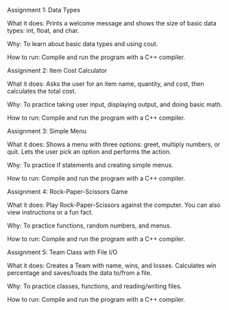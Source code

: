 Assignment 1: Data Types

What it does:
Prints a welcome message and shows the size of basic data types: int, float, and char.

Why:
To learn about basic data types and using cout.

How to run:
Compile and run the program with a C++ compiler.

Assignment 2: Item Cost Calculator

What it does:
Asks the user for an item name, quantity, and cost, then calculates the total cost.

Why:
To practice taking user input, displaying output, and doing basic math.

How to run:
Compile and run the program with a C++ compiler.

Assignment 3: Simple Menu

What it does:
Shows a menu with three options: greet, multiply numbers, or quit. Lets the user pick an option and performs the action.

Why:
To practice if statements and creating simple menus.

How to run:
Compile and run the program with a C++ compiler.

Assignment 4: Rock-Paper-Scissors Game

What it does:
Play Rock-Paper-Scissors against the computer. You can also view instructions or a fun fact.

Why:
To practice functions, random numbers, and menus.

How to run:
Compile and run the program with a C++ compiler.

Assignment 5: Team Class with File I/O

What it does:
Creates a Team with name, wins, and losses. Calculates win percentage and saves/loads the data to/from a file.

Why:
To practice classes, functions, and reading/writing files.

How to run:
Compile and run the program with a C++ compiler.
